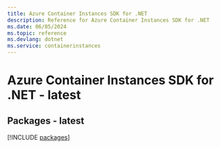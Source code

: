 ```yaml
---
title: Azure Container Instances SDK for .NET
description: Reference for Azure Container Instances SDK for .NET
ms.date: 06/05/2024
ms.topic: reference
ms.devlang: dotnet
ms.service: containerinstances
---
```

# Azure Container Instances SDK for .NET - latest
## Packages - latest
[!INCLUDE [packages](container-instances-index.md)]